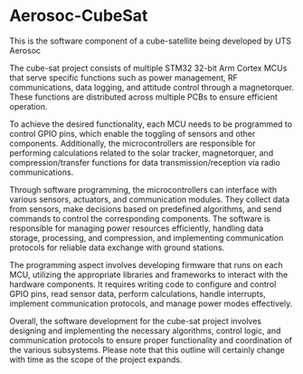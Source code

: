 # Aerosoc-CubeSat
This is the software component of a cube-satellite being developed by UTS Aerosoc

The cube-sat project consists of multiple STM32 32-bit Arm Cortex MCUs
that serve specific functions such as power management, RF communications,
data logging, and attitude control through a magnetorquer. These functions
are distributed across multiple PCBs to ensure efficient operation.

To achieve the desired functionality, each MCU needs to be programmed to
control GPIO pins, which enable the toggling of sensors and other
components. Additionally, the microcontrollers are responsible for
performing calculations related to the solar tracker, magnetorquer, and
compression/transfer functions for data transmission/reception via radio
communications.

Through software programming, the microcontrollers can interface with
various sensors, actuators, and communication modules. They collect data
from sensors, make decisions based on predefined algorithms, and send
commands to control the corresponding components. The software is
responsible for managing power resources efficiently, handling data
storage, processing, and compression, and implementing communication
protocols for reliable data exchange with ground stations.

The programming aspect involves developing firmware that runs on each
MCU, utilizing the appropriate libraries and frameworks to interact with
the hardware components. It requires writing code to configure and control
GPIO pins, read sensor data, perform calculations, handle interrupts,
implement communication protocols, and manage power modes effectively.

Overall, the software development for the cube-sat project involves
designing and implementing the necessary algorithms, control logic, and
communication protocols to ensure proper functionality and coordination
of the various subsystems. Please note that this outline will certainly
change with time as the scope of the project expands.
